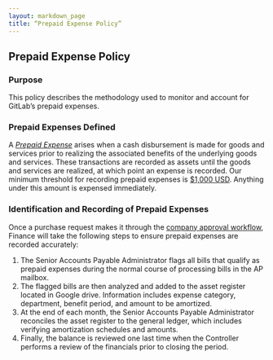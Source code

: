 ```yaml
---
layout: markdown_page
title: “Prepaid Expense Policy”
---
```


## Prepaid Expense Policy

### Purpose
This policy describes the methodology used to monitor and account for GitLab’s prepaid expenses.

### Prepaid Expenses Defined
A [*Prepaid Expense*](https://www.investopedia.com/terms/p/prepaidexpense.asp?ad=dirN&qo=investopediaSiteSearch&qsrc=0&o=40186) arises when a cash disbursement is made for goods and services prior to realizing the associated benefits of the underlying goods and services. These transactions are recorded as assets until the goods and services are realized, at which point an expense is recorded. Our minimum threshold for recording prepaid expenses is [$1,000 USD](/handbook/people-operations/global-compensation/#exchange-rates). Anything under this amount is expensed immediately.

### Identification and Recording of Prepaid Expenses 
Once a purchase request makes it through the [company approval workflow](/handbook/finance/procure-to-pay/), Finance will take the following steps to ensure prepaid expenses are recorded accurately: 

1. The Senior Accounts Payable Administrator flags all bills that qualify as prepaid expenses during the normal course of processing bills in the AP mailbox.
1. The flagged bills are then analyzed and added to the asset register located in Google drive. Information includes expense category, department, benefit period, and amount to be amortized. 
1. At the end of each month, the Senior Accounts Payable Administrator reconciles the asset register to the general ledger, which includes verifying amortization schedules and amounts.
1. Finally, the balance is reviewed one last time when the Controller performs a review of the financials prior to closing the period.  

